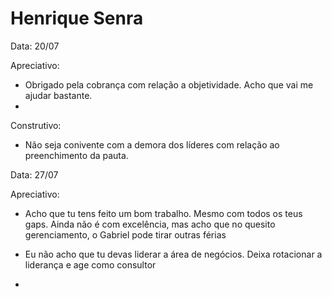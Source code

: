 # Henrique Senra
Data: 20/07

Apreciativo: 
- Obrigado pela cobrança com relação a objetividade. Acho que vai me ajudar bastante.
- 

Construtivo: 
- Não seja conivente com a demora  dos líderes com relação ao preenchimento da pauta. 

Data: 27/07

Apreciativo:
- Acho que tu tens feito um bom trabalho. Mesmo com todos os teus gaps. Ainda não é com excelência, mas acho que
no quesito gerenciamento, o Gabriel pode tirar outras férias

- Eu não acho que tu devas liderar a área de negócios. Deixa rotacionar a liderança e age como consultor
- 